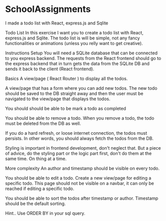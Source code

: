 # SchoolAssignments
I made a todo list with React, express.js and Sqlite



Todo List
In this exercise I want you to create a todo list with React, express.js and Sqlite. The todo list is will be simple, not any fancy functionalities or animations (unless you relly want to get creative).

Instructions
Setup
You will need a SQLite database that can be connected to you express backend. The requests from the React frontend should go to the express backend that in turn gets the data from the SQLite DB and sends it back to the client (React frontend).

Basics
A view/page ( React Router ) to display all the todos.

A view/page that has a form where you can add new todos. The new todo should be saved to the DB straight away and then the user must be navigated to the view/page that displays the todos.

You should should be able to be mark a todo as completed

You should be able to remove a todo. When you remove a todo, the todo must be deleted from the DB as well.

If you do a hard refresh, or loose internet connection, the todos must persists. In other words, you should always fetch the todos from the DB.

Styling is important in frontend development, don't neglect that. But a piece of advice, do the styling part or the logic part first, don't do them at the same time. On thing at a time.

More complexity
An author and timestamp should be visible on every todo.

You should be able to edit a todo. Create a new view/page for editing a specific todo. This page should not be visible on a navbar, it can only be reached if editing a specific todo.

You should be able to sort the todos after timestamp or author. Timestamp should be the default sorting.

Hint..
Use ORDER BY in your sql query.
